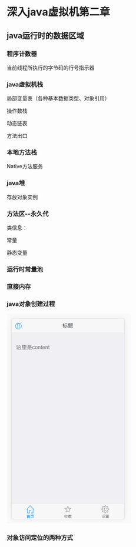 # 深入java虚拟机第二章
## java运行时的数据区域
### 程序计数器
当前线程所执行的字节码的行号指示器
### java虚拟机栈
局部变量表（各种基本数据类型、对象引用）

操作数栈

动态链表

方法出口

### 本地方法栈
Native方法服务

### java堆
存放对象实例

### 方法区--永久代

类信息：

常量

静态变量

### 运行时常量池
### 直接内存 

### java对象创建过程
![Image text](https://raw.githubusercontent.com/hongmaju/light7Local/master/img/productShow/20170518152848.png)

### 对象访问定位的两种方式
